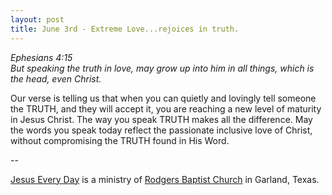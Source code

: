 ```yaml
---
layout: post
title: June 3rd - Extreme Love...rejoices in truth.
---
```


_Ephesians 4:15  
But speaking the truth in love, may grow up into him in all things,
which is the head, even Christ._

Our verse is telling us that when you can quietly and lovingly tell
someone the TRUTH, and they will accept it, you are reaching a new
level of maturity in Jesus Christ. The way you speak TRUTH makes all
the difference. May the words you speak today reflect the passionate
inclusive love of Christ, without compromising the TRUTH found in His
Word.

 --

<a href=http://jesuseveryday.net>Jesus Every Day</a> is a ministry of <a href=http://rodgersbaptist.net>Rodgers Baptist Church</a> in Garland, Texas.

